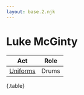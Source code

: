 ```yaml
---
layout: base.2.njk
---
```


# Luke McGinty

| Act | Role |
|---|---|
| [Uniforms](../uniforms) | Drums |

{.table}